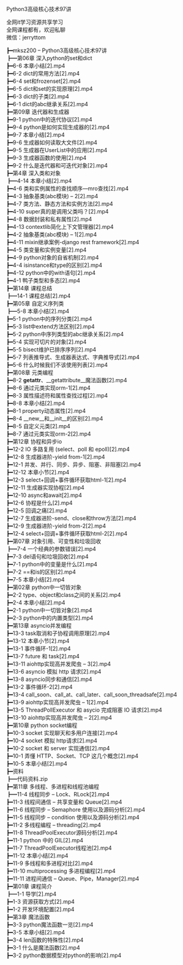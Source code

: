 Python3高级核心技术97讲

全网it学习资源共享学习<br>全网课程都有，欢迎私聊<br>微信：jerryttom<br>

┣━mksz200 – Python3高级核心技术97讲<br> ┣━第06章 深入python的set和dict<br> ┣━6-6 本章小结[2].mp4<br> ┣━6-2 dict的常用方法[2].mp4<br> ┣━6-4 set和frozenset[2].mp4<br> ┣━6-5 dict和set的实现原理[2].mp4<br> ┣━6-3 dict的子类[2].mp4<br> ┣━6-1 dict的abc继承关系[2].mp4<br> ┣━第09章 迭代器和生成器<br> ┣━9-1 python中的迭代协议[2].mp4<br> ┣━9-4 python是如何实现生成器的[2].mp4<br> ┣━9-7 本章小结[2].mp4<br> ┣━9-6 生成器如何读取大文件[2].mp4<br> ┣━9-5 生成器在UserList中的应用[2].mp4<br> ┣━9-3 生成器函数的使用[2].mp4<br> ┣━9-2 什么是迭代器和可迭代对象[2].mp4<br> ┣━第4章 深入类和对象<br> ┣━4-14 本章小结[2].mp4<br> ┣━4-6 类和实例属性的查找顺序—mro查找[2].mp4<br> ┣━4-3 抽象基类(abc模块) – 2[2].mp4<br> ┣━4-7 类方法、静态方法和实例方法[2].mp4<br> ┣━4-10 super真的是调用父类吗？[2].mp4<br> ┣━4-8 数据封装和私有属性[2].mp4<br> ┣━4-13 contextlib简化上下文管理器[2].mp4<br> ┣━4-2 抽象基类(abc模块) – 1[2].mp4<br> ┣━4-11 mixin继承案例-django rest framework[2].mp4<br> ┣━4-5 类变量和实例变量[2].mp4<br> ┣━4-9 python对象的自省机制[2].mp4<br> ┣━4-4 isinstance和type的区别[2].mp4<br> ┣━4-12 python中的with语句[2].mp4<br> ┣━4-1 鸭子类型和多态[2].mp4<br> ┣━第14章 课程总结<br> ┣━14-1 课程总结[2].mp4<br> ┣━第05章 自定义序列类<br> ┣━5-8 本章小结[2].mp4<br> ┣━5-1 python中的序列分类[2].mp4<br> ┣━5-3 list中extend方法区别[2].mp4<br> ┣━5-2 python中序列类型的abc继承关系[2].mp4<br> ┣━5-4 实现可切片的对象[2].mp4<br> ┣━5-5 bisect维护已排序序列[2].mp4<br> ┣━5-7 列表推导式、生成器表达式、字典推导式[2].mp4<br> ┣━5-6 什么时候我们不该使用列表[2].mp4<br> ┣━第08章 元类编程<br> ┣━8-2 __getattr__、__getattribute__魔法函数[2].mp4<br> ┣━8-6 通过元类实现orm-1[2].mp4<br> ┣━8-3 属性描述符和属性查找过程[2].mp4<br> ┣━8-8 本章小结[2].mp4<br> ┣━8-1 property动态属性[2].mp4<br> ┣━8-4 __new__和__init__的区别[2].mp4<br> ┣━8-5 自定义元类[2].mp4<br> ┣━8-7 通过元类实现orm-2[2].mp4<br> ┣━第12章 协程和异步io<br> ┣━12-2 IO 多路复用 (select、poll 和 epoll)[2].mp4<br> ┣━12-8 生成器进阶-yield from-1[2].mp4<br> ┣━12-1 并发、并行、同步、异步、阻塞、非阻塞[2].mp4<br> ┣━12-12 本章小节[2].mp4<br> ┣━12-3 select+回调+事件循环获取html-1[2].mp4<br> ┣━12-11 生成器实现协程[2].mp4<br> ┣━12-10 async和await[2].mp4<br> ┣━12-6 协程是什么[2].mp4<br> ┣━12-5 回调之痛[2].mp4<br> ┣━12-7 生成器进阶-send、close和throw方法[2].mp4<br> ┣━12-9 生成器进阶-yield from-2[2].mp4<br> ┣━12-4 select+回调+事件循环获取html-2[2].mp4<br> ┣━第07章 对象引用、可变性和垃圾回收<br> ┣━7-4 一个经典的参数错误[2].mp4<br> ┣━7-3 del语句和垃圾回收[2].mp4<br> ┣━7-1 python中的变量是什么[2].mp4<br> ┣━7-2 ==和is的区别[2].mp4<br> ┣━7-5 本章小结[2].mp4<br> ┣━第02章 python中一切皆对象<br> ┣━2-2 type、object和class之间的关系[2].mp4<br> ┣━2-4 本章小结[2].mp4<br> ┣━2-1 python中一切皆对象[2].mp4<br> ┣━2-3 python中的内置类型[2].mp4<br> ┣━第13章 asyncio并发编程<br> ┣━13-3 task取消和子协程调用原理[2].mp4<br> ┣━13-12 本章小节[2].mp4<br> ┣━13-1 事件循环-1[2].mp4<br> ┣━13-7 future 和 task[2].mp4<br> ┣━13-11 aiohttp实现高并发爬虫 – 3[2].mp4<br> ┣━13-6 asyncio 模拟 http 请求[2].mp4<br> ┣━13-8 asyncio同步和通信[2].mp4<br> ┣━13-2 事件循环-2[2].mp4<br> ┣━13-4 call_soon、call_at、call_later、call_soon_threadsafe[2].mp4<br> ┣━13-9 aiohttp实现高并发爬虫 – 1[2].mp4<br> ┣━13-5 ThreadPollExecutor 和 asycio 完成阻塞 IO 请求[2].mp4<br> ┣━13-10 aiohttp实现高并发爬虫 – 2[2].mp4<br> ┣━第10章 python socket编程<br> ┣━10-3 socket 实现聊天和多用户连接[2].mp4<br> ┣━10-4 socket 模拟 http请求[2].mp4<br> ┣━10-2 socket 和 server 实现通信[2].mp4<br> ┣━10-1 弄懂 HTTP、Socket、TCP 这几个概念[2].mp4<br> ┣━10-5 本章小结[2].mp4<br> ┣━资料<br> ┣━代码资料.zip<br> ┣━第11章 多线程、多进程和线程池编程<br> ┣━11-4 线程同步 – Lock、RLock[2].mp4<br> ┣━11-3 线程间通信 – 共享变量和 Queue[2].mp4<br> ┣━11-6 线程同步 – Semaphore 使用以及源码分析[2].mp4<br> ┣━11-5 线程同步 – condition 使用以及源码分析[2].mp4<br> ┣━11-2 多线程编程 – threading[2].mp4<br> ┣━11-8 ThreadPoolExecutor源码分析[2].mp4<br> ┣━11-1 python 中的 GIL[2].mp4<br> ┣━11-7 ThreadPoolExecutor线程池[2].mp4<br> ┣━11-12 本章小结[2].mp4<br> ┣━11-9 多线程和多进程对比[2].mp4<br> ┣━11-10 multiprocessing 多进程编程[2].mp4<br> ┣━11-11 进程间通信 – Queue、Pipe，Manager[2].mp4<br> ┣━第01章 课程简介<br> ┣━1-1 导学[2].mp4<br> ┣━1-3 资源获取方式[2].mp4<br> ┣━1-2 开发环境配置[2].mp4<br> ┣━第3章 魔法函数<br> ┣━3-3 python魔法函数一览[2].mp4<br> ┣━3-5 本章小结[2].mp4<br> ┣━3-4 len函数的特殊性[2].mp4<br> ┣━3-1 什么是魔法函数[2].mp4<br> ┣━3-2 python数据模型对python的影响[2].mp4